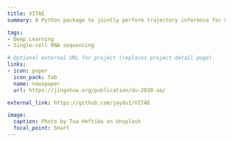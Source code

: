 ```yaml
---
title: VITAE
summary: A Python package to jointly perform trajectory inference for multiple single-cell RNA sequencing datasets. [Paper](https://jingshuw.org/publication/du-2020-aa/).

tags:
- Deep Learning
- Single-cell RNA sequencing

# Optional external URL for project (replaces project detail page).
links:
- icon: paper
  icon_pack: fab
  name: newspaper
  url: https://jingshuw.org/publication/du-2020-aa/

external_link: https://github.com/jaydu1/VITAE

image:
  caption: Photo by Toa Heftiba on Unsplash
  focal_point: Smart
---
```

